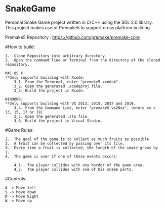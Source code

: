 # SnakeGame
Personal Snake Game project written in C/C++ using the SDL 2.0 library.
This project makes use of Premake5 to support cross platform building

Premake5 Repository : https://github.com/premake/premake-core

#How to build:

    1.  Clone Repository into arbitrary directory.
    2.  Open the command line or Terminal from the directory of the cloned repository.
    
    MAC OS X:
    **Only supports building with Xcode.
        3_1. From the Terminal, enter "premake5 xcode4".
        3_2. Open the generated .xcodeproj file.
        3_3. Build the project in Xcode.
        
    WINDOWS:
    **Only supports building with VS 2013, 2015, 2017 and 2019.
        3_4. From the Command Line, enter "premake5 vs20xx". (where xx = 13, 15, 17 or 19)
        3_5. Open the generated .sln file.
        3_6. Build the project in Visual Studio.

#Game Rules:

    1.  The goal of the game is to collect as much fruits as possible
    2.  A fruit can be collected by passing over its tile.
    3.  Every time a fruit is collected, the length of the snake grows by 1.
    4.  The game is over if one of these events occurs:
        
        4_1.  The player collides with any border of the game area.
        4_2.  The player collides with one of his snake parts.

#Controls:

    A -> Move left
    S -> Move down
    D -> Move Right
    W -> Move up
        
